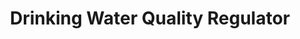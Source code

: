 ---
schema: default
title: Drinking Water Quality Regulator
description: an agency of the Scottish Government
logo: ''
type:
- Other agency
portal_url: ''
org_url: https://dwqr.scot/
twitter_handle: 
wikidata_qid: Q108836857
wdtk_id: 
---